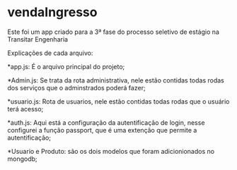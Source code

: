 # vendaIngresso
Este foi um app criado para a 3ª fase do processo seletivo de estágio na Transitar Engenharia

Explicações de cada arquivo:

*app.js: É o arquivo principal do projeto;

*Admin.js: Se trata da rota administrativa, nele estão contidas todas rodas dos serviços que o adminstrados poderá fazer;

*usuario.js: Rota de usuarios, nele estão contidas todas rodas que o usuário terá acesso;

*auth.js: Aqui está a configuração da autentificação de login, nesse configurei a função passport, que é uma extenção que permite a autentificação;

*Usuario e Produto: são os dois modelos que foram adicionionados no mongodb;

